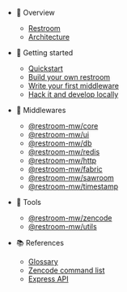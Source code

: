 - :book: Overview

  - [Restroom](/README.md)
  - [Architecture](/architecture.md)

- :rocket: Getting started

  - [Quickstart](/quickstart.md)
  - [Build your own restroom](/build.md)
  - [Write your first middleware](/mw.md)
  - [Hack it and develop locally](/development.md)

- 🧩 Middlewares

  - [@restroom-mw/core](/packages/core.md)
  - [@restroom-mw/ui](/packages/ui.md)
  - [@restroom-mw/db](/packages/db.md)
  - [@restroom-mw/redis](/packages/redis.md)
  - [@restroom-mw/http](/packages/http.md)
  - [@restroom-mw/fabric](/packages/fabric.md)
  - [@restroom-mw/sawroom](/packages/sawroom.md)
  - [@restroom-mw/timestamp](/packages/timestamp.md)

- 🧰 Tools

  - [@restroom-mw/zencode](/packages/zencode.md)
  - [@restroom-mw/utils](/packages/utils.md)

- :books: References
  - [Glossary](/glossary.md)
  - [Zencode command list](https://dev.zenroom.org/#/pages/zencode-list)
  - [Express API](https://expressjs.com/en/4x/api.html)
